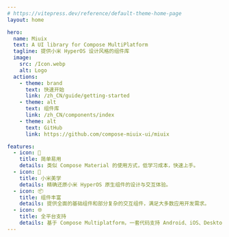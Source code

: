 ```yaml
---
# https://vitepress.dev/reference/default-theme-home-page
layout: home

hero:
  name: Miuix
  text: A UI library for Compose MultiPlatform
  tagline: 提供小米 HyperOS 设计风格的组件库
  image:
    src: /Icon.webp
    alt: Logo
  actions:
    - theme: brand
      text: 快速开始
      link: /zh_CN/guide/getting-started
    - theme: alt
      text: 组件库
      link: /zh_CN/components/index
    - theme: alt
      text: GitHub
      link: https://github.com/compose-miuix-ui/miuix

features:
  - icon: 🚀
    title: 简单易用
    details: 类似 Compose Material 的使用方式，低学习成本，快速上手。
  - icon: 🎨
    title: 小米美学
    details: 精确还原小米 HyperOS 原生组件的设计与交互体验。
  - icon: 📦
    title: 组件丰富
    details: 提供全面的基础组件和部分复杂的交互组件，满足大多数应用开发需求。
  - icon: 🌐
    title: 全平台支持
    details: 基于 Compose Multiplatform，一套代码支持 Android、iOS、Desktop 等平台。
---
```


